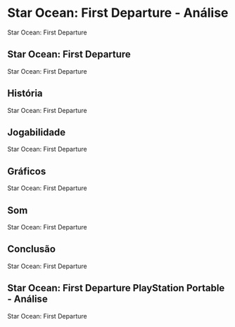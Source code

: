 ---
---

# Star Ocean: First Departure - Análise

Star Ocean: First Departure

## Star Ocean: First Departure

Star Ocean: First Departure

## História

Star Ocean: First Departure

## Jogabilidade

Star Ocean: First Departure

## Gráficos

Star Ocean: First Departure

## Som

Star Ocean: First Departure

## Conclusão

Star Ocean: First Departure

## Star Ocean: First Departure PlayStation Portable - Análise

Star Ocean: First Departure
